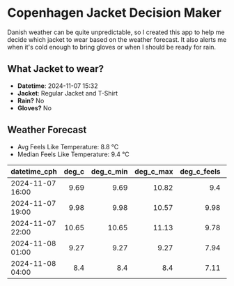 
# Copenhagen Jacket Decision Maker

Danish weather can be quite unpredictable, so I created this app to help me decide which jacket to wear based on the weather forecast. 
It also alerts me when it's cold enough to bring gloves or when I should be ready for rain.

## What Jacket to wear?

- **Datetime**: 2024-11-07 15:32
- **Jacket**: Regular Jacket and T-Shirt
- **Rain?** No
- **Gloves?** No

## Weather Forecast
- Avg Feels Like Temperature: 8.8 °C
- Median Feels Like Temperature: 9.4 °C

| datetime_cph     |   deg_c |   deg_c_min |   deg_c_max |   deg_c_feels | weather   | wind   | rain   |
|:-----------------|--------:|------------:|------------:|--------------:|:----------|:-------|:-------|
| 2024-11-07 16:00 |    9.69 |        9.69 |       10.82 |          9.4  | Clouds    | Low    | None   |
| 2024-11-07 19:00 |    9.98 |        9.98 |       10.57 |          9.98 | Clouds    | Low    | None   |
| 2024-11-07 22:00 |   10.65 |       10.65 |       11.13 |          9.78 | Clouds    | Low    | None   |
| 2024-11-08 01:00 |    9.27 |        9.27 |        9.27 |          7.94 | Clouds    | Low    | None   |
| 2024-11-08 04:00 |    8.4  |        8.4  |        8.4  |          7.11 | Clear     | Low    | None   |
        